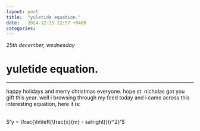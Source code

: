 ```yaml
---
layout: post
title:  "yuletide equation."
date:   2024-12-25 12:57 +0400
categories:
---
```


_25th december, wednesday_

# yuletide equation.

---

happy holidays and merry christmas everyone. hope st. nicholas got you gift this year. well i browsing through my feed today and i came across this interesting equation, here it is:

<br />$'y = \frac{\ln\left(\frac{x}{m} - sa\right)}{r^2}'$

